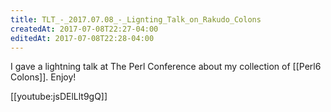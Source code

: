 ```yaml
---
title: TLT_-_2017.07.08_-_Lignting_Talk_on_Rakudo_Colons
createdAt: 2017-07-08T22:27-04:00
editedAt: 2017-07-08T22:28-04:00
---
```


I gave a lightning talk at The Perl Conference about my collection of [[Perl6 Colons]]. Enjoy!

[[youtube:jsDElLlt9gQ]]

